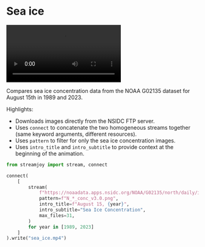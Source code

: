 # Sea ice

<video controls="true" allowfullscreen="true">
<source src="https://github.com/ahuang11/streamjoy/assets/15331990/f141fe3e-1435-4ddb-a8cc-f09cf1850c6e" type="video/mp4">
</video>

Compares sea ice concentration data from the NOAA G02135 dataset for August 15th in 1989 and 2023.

Highlights:

- Downloads images directly from the NSIDC FTP server.
- Uses `connect` to concatenate the two homogeneous streams together (same keyword arguments, different resources).
- Uses `pattern` to filter for only the sea ice concentration images.
- Uses `intro_title` and `intro_subtitle` to provide context at the beginning of the animation.

```python
from streamjoy import stream, connect

connect(
    [
        stream(
            f"https://noaadata.apps.nsidc.org/NOAA/G02135/north/daily/images/{year}/08_Aug/",
            pattern=f"N_*_conc_v3.0.png",
            intro_title=f"August 15, {year}",
            intro_subtitle="Sea Ice Concentration",
            max_files=31,
        )
        for year in [1989, 2023]
    ]
).write("sea_ice.mp4")
```